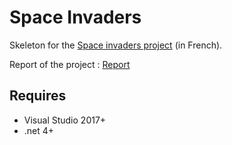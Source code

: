 # Space Invaders

Skeleton for the [Space invaders project](https://perso.esiee.fr/~perretb/I3FM/POO1/projet/) (in French).

Report of the project : [Report](Rapport%20Space%20Invaders%20Michel%20CHEN%20_%20Valeria%20ASMAT.pdf)
## Requires 

- Visual Studio 2017+
- .net 4+

